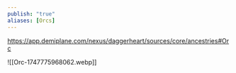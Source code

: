 ```yaml
---
publish: "true"
aliases: [Orcs]
---
```

https://app.demiplane.com/nexus/daggerheart/sources/core/ancestries#Orc

![[Orc-1747775968062.webp]]